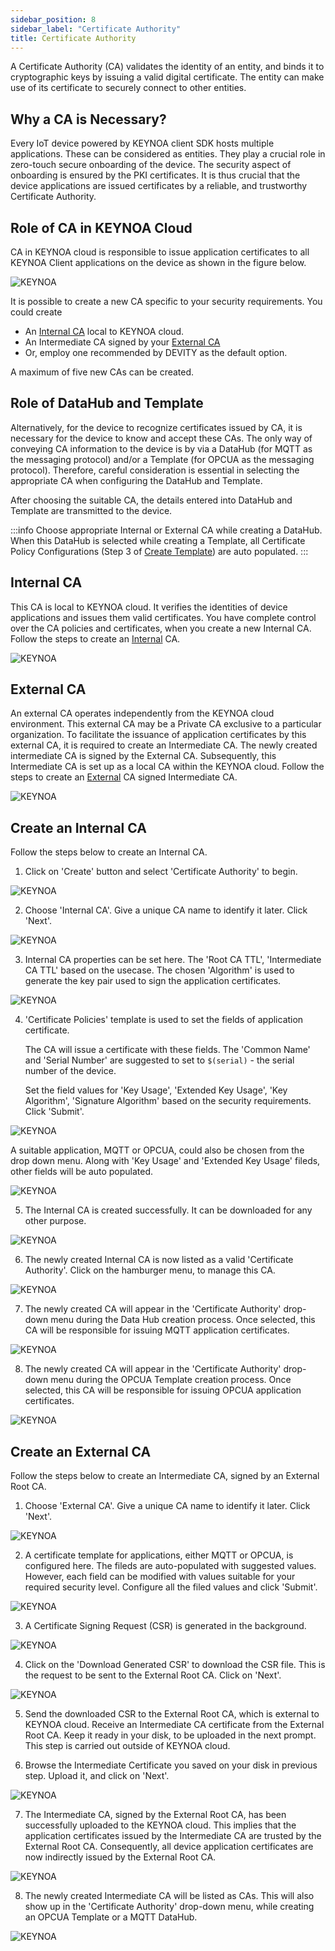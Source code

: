 ```yaml
---
sidebar_position: 8
sidebar_label: "Certificate Authority"
title: Certificate Authority
---
```


A Certificate Authority (CA) validates the identity of an entity, and binds it to cryptographic keys by issuing a valid digital  certificate. The entity can make use of its certificate to securely connect to other entities. 

## Why a CA is Necessary?

Every IoT device powered by KEYNOA client SDK hosts multiple applications. These can be considered as entities. They play a crucial role in zero-touch secure onboarding of the device. The security aspect of onboarding is ensured by the PKI certificates. It is thus crucial that the device applications are issued certificates by a reliable, and trustworthy Certificate Authority. 

## Role of CA in KEYNOA Cloud

CA in KEYNOA cloud is responsible to issue application certificates to all KEYNOA Client applications on the device as shown in the figure below. 

![KEYNOA](/img/KEYNOA/reference-doc/CA-1.png)

It is possible to create a new CA specific to your security requirements. You could create
- An [Internal CA](#internal-ca) local to KEYNOA cloud.
- An Intermediate CA signed by your  [External CA](#external-ca)
- Or, employ one recommended by DEVITY as the default option.

A maximum of five new CAs can be created.

## Role of DataHub and Template

Alternatively, for the device to recognize certificates issued by CA, it is necessary for the device to know and accept these CAs. The only way of conveying CA information to the device is by via a DataHub (for MQTT as the messaging protocol) and/or a Template (for OPCUA as the messaging protocol). Therefore, careful consideration is essential in selecting the appropriate CA when configuring the DataHub and Template.

After choosing the suitable CA, the details entered into DataHub and Template are transmitted to the device.

:::info 
Choose appropriate Internal or External CA while creating a DataHub. When this DataHub is selected while creating a Template, all Certificate Policy Configurations (Step 3 of [Create Template](/tutorial/Thingsboard%20-%20Rule%20Engine/KEYNOA#create-template)) are auto populated. 
:::

## Internal CA

This CA is local to KEYNOA cloud. It verifies the identities of device applications and issues them valid certificates. You have complete control over the CA policies and certificates, when you create a new Internal CA. Follow the steps to create an [Internal](#create-internal-ca) CA. 

![KEYNOA](/img/KEYNOA/reference-doc/KEYNOA-CA/Internal-CA.png)

## External CA

An external CA operates independently from the KEYNOA cloud environment. This external CA may be a Private CA exclusive to a particular organization. To facilitate the issuance of application certificates by this external CA, it is required to create an Intermediate CA. The newly created intermediate CA is signed by the External CA. Subsequently, this Intermediate CA is set up as a local CA within the KEYNOA cloud. Follow the steps to create an [External](#create-external-ca) CA signed Intermediate CA.

<!-- To create an Intermediate CA, follow the steps below.  -->
![KEYNOA](/img/KEYNOA/reference-doc/Enterprise-CA/External-CA-concept.png)

## Create an Internal CA

Follow the steps below to create an Internal CA.

1. Click on 'Create' button and select 'Certificate Authority' to begin.

![KEYNOA](/img/KEYNOA/reference-doc/KEYNOA-CA/1-KEYNOA-CA-Start-Create-CA.png)

<!-- 2. Choose your expertise level as 'Beginner' or 'Expert'. 

![KEYNOA](/img/KEYNOA/reference-doc/KEYNOA-CA/2-KEYNOA-CA-Expertise-Level.png) -->

2. Choose 'Internal CA'. Give a unique CA name to identify it later. Click 'Next'.

![KEYNOA](/img/KEYNOA/reference-doc/KEYNOA-CA/3-KEYNOA-CA-Choose-CA-Type.png)

3. Internal CA properties can be set here. The 'Root CA TTL', 'Intermediate CA TTL' based on the usecase. The chosen 'Algorithm' is used to generate the key pair used to sign the application certificates.

![KEYNOA](/img/KEYNOA/reference-doc/KEYNOA-CA/4-KEYNOA-CA-Set-CA-Properties.png)

4. 'Certificate Policies' template is used to set the fields of application certificate. 

    The CA will issue a certificate with these fields. The 'Common Name' and 'Serial Number' are suggested to set to `$(serial)` - the serial number of the device. 
    
    Set the field values for 'Key Usage', 'Extended Key Usage', 'Key Algorithm', 'Signature Algorithm' based on the security requirements. Click 'Submit'.

![KEYNOA](/img/KEYNOA/reference-doc/KEYNOA-CA/5-KEYNOA-CA-Set-Cert-Policies.png)

A suitable application, MQTT or OPCUA, could also be chosen from the drop down menu. Along with 'Key Usage' and 'Extended Key Usage' fileds, other fields will be auto populated. 

![KEYNOA](/img/KEYNOA/reference-doc/KEYNOA-CA/4-Choose-Application.png)


5. The Internal CA is created successfully. It can be downloaded for any other purpose. 

![KEYNOA](/img/KEYNOA/reference-doc/KEYNOA-CA/6-KEYNOA-CA-KEYNOA-CA-Finish.png)

6. The newly created Internal CA is now listed as a valid 'Certificate Authority'. Click on the hamburger menu, to manage this CA. 

![KEYNOA](/img/KEYNOA/reference-doc/KEYNOA-CA/7-KEYNOA-CA-New-CA-Listed.png)

7. The newly created CA will appear in the 'Certificate Authority' drop-down menu during the Data Hub creation process. Once selected, this CA will be responsible for issuing MQTT application certificates.

![KEYNOA](/img/KEYNOA/reference-doc/KEYNOA-CA/8-KEYNOA-CA-Use-New-CA-Data-Hub.png)

8. The newly created CA will appear in the 'Certificate Authority' drop-down menu during the OPCUA Template creation process. Once selected, this CA will be responsible for issuing OPCUA application certificates.

![KEYNOA](/img/KEYNOA/reference-doc/KEYNOA-CA/9-KEYNOA-CA-Use-New-CA-Template.png)


<!-- [Go to Top](#why-a-ca-is-necessary) -->

## Create an External CA

Follow the steps below to create an Intermediate CA, signed by an External Root CA.

1. Choose 'External CA'. Give a unique CA name to identify it later. Click 'Next'.

![KEYNOA](/img/KEYNOA/reference-doc/Enterprise-CA/1-create-Ext-CA.png)


2. A certificate template for applications, either MQTT or OPCUA, is configured here. The fileds are auto-populated with suggested values. However, each field can be modified with values suitable for your required security level. Configure all the filed values and click 'Submit'.

![KEYNOA](/img/KEYNOA/reference-doc/Enterprise-CA/3-Cert-Template.png)

3. A Certificate Signing Request (CSR) is generated in the background. 

![KEYNOA](/img/KEYNOA/reference-doc/Enterprise-CA/4-Send-CSR.png)

4. Click on the 'Download Generated CSR' to download the CSR file. This is the request to be sent to the External Root CA. Click on 'Next'.

![KEYNOA](/img/KEYNOA/reference-doc/Enterprise-CA/5-Download-CSR.png)

5. Send the downloaded CSR to the External Root CA, which is external to KEYNOA cloud. Receive an Intermediate CA certificate from the External Root CA. Keep it ready in your disk, to be uploaded in the next prompt. This step is carried out outside of KEYNOA cloud. 

6. Browse the Intermediate Certificate you saved on your disk in previous step. Upload it, and click on 'Next'.

![KEYNOA](/img/KEYNOA/reference-doc/Enterprise-CA/6-Upload-Int-CA-Cert.png)

7. The Intermediate CA, signed by the External Root CA, has been successfully uploaded to the KEYNOA cloud. This implies that the application certificates issued by the Intermediate CA are trusted by the External Root CA. Consequently, all device application certificates are now indirectly issued by the External Root CA.

![KEYNOA](/img/KEYNOA/reference-doc/Enterprise-CA/7-Upload-Successful.png)

8. The newly created Intermediate CA will be listed as CAs. This will also show up in the 'Certificate Authority' drop-down menu, while creating an OPCUA Template or a MQTT DataHub. 

![KEYNOA](/img/KEYNOA/reference-doc/Enterprise-CA/8-IntCA-Listed.png)




